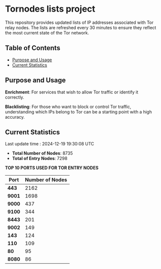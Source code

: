 # Tornodes lists project

This repository provides updated lists of IP addresses associated with Tor relay nodes. The lists are refreshed every 30 minutes to ensure they reflect the most current state of the Tor network.

## Table of Contents

- [Purpose and Usage](#purpose-and-usage)
- [Current Statistics](#current-statistics)


## Purpose and Usage

**Enrichment**: For services that wish to allow Tor traffic or identify it correctly.

**Blacklisting**: For those who want to block or control Tor traffic, understanding which IPs belong to Tor can be a starting point with a high accuracy.

## Current Statistics

Last update time : 2024-12-19 19:30:08 UTC

- **Total Number of Nodes**: 8735
- **Total of Entry Nodes**: 7298

**TOP 10 PORTS USED FOR TOR ENTRY NODES**

| **Port** | **Number of Nodes** |
|------|-----------------|
| **443**   | 2162  |
| **9001**   | 1698  |
| **9000**   | 437  |
| **9100**   | 344  |
| **8443**   | 201  |
| **9002**   | 149  |
| **143**   | 124  |
| **110**   | 109  |
| **80**   | 95  |
| **8080**   | 86  |

